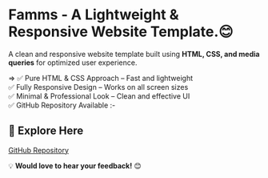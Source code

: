 # Famms - A Lightweight & Responsive Website Template.😊
A clean and responsive website template built using **HTML, CSS, and media queries** for optimized user experience.  

=>
✅ Pure HTML & CSS Approach – Fast and lightweight  
✅ Fully Responsive Design – Works on all screen sizes  
✅ Minimal & Professional Look – Clean and effective UI  
✅ GitHub Repository Available :-

## 🔗 Explore Here  
[GitHub Repository](https://github.com/maurya-pooja/Famms)  

💡 **Would love to hear your feedback!** 😊  
